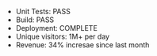 - Unit Tests: PASS
- Build: PASS
- Deployment: COMPLETE
- Unique visitors: 1M+ per day
- Revenue: 34% incresae since last month


<!---
leobastin/leobastin is a ✨ special ✨ repository because its `README.md` (this file) appears on your GitHub profile.
You can click the Preview link to take a look at your changes.
--->
